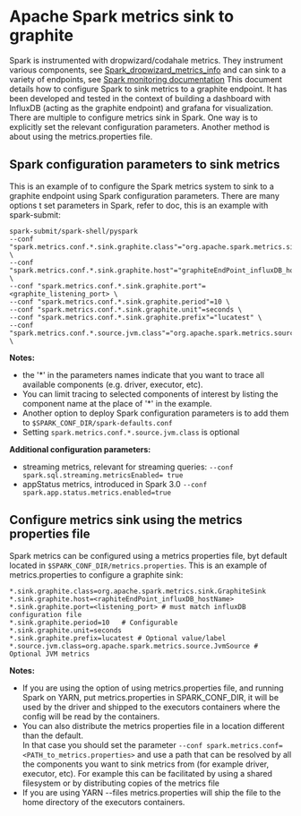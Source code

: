 # Apache Spark metrics sink to graphite

Spark is instrumented with dropwizard/codahale metrics. They instrument various components,
see [Spark_dropwizard_metrics_info](Spark_dropwizard_metrics_info.md)
 and can sink to a variety of endpoints, see [Spark monitoring documentation](https://spark.apache.org/docs/latest/monitoring.html)
This document details how to configure Spark to sink metrics to a graphite endpoint.
It has been developed and tested in the context of building a dashboard with InfluxDB (acting as
the graphite endpoint) and grafana for visualization.
There are multiple to configure metrics sink in Spark. One way is to explicitly set the relevant 
configuration parameters. Another method is about using the metrics.properties file.

## Spark configuration parameters to sink metrics

This is an example of to configure the Spark metrics system to sink to a graphite endpoint using 
Spark configuration parameters. There are many options t set parameters in Spark, refer to doc,
this is an example with spark-submit:
  ```
  spark-submit/spark-shell/pyspark
  --conf "spark.metrics.conf.*.sink.graphite.class"="org.apache.spark.metrics.sink.GraphiteSink" \
  --conf "spark.metrics.conf.*.sink.graphite.host"="graphiteEndPoint_influxDB_hostName>" \
  --conf "spark.metrics.conf.*.sink.graphite.port"=<graphite_listening_port> \
  --conf "spark.metrics.conf.*.sink.graphite.period"=10 \
  --conf "spark.metrics.conf.*.sink.graphite.unit"=seconds \
  --conf "spark.metrics.conf.*.sink.graphite.prefix"="lucatest" \
  --conf "spark.metrics.conf.*.source.jvm.class"="org.apache.spark.metrics.source.JvmSource" \
  ```
**Notes:** 
  - the '*' in the parameters names indicate that you want to trace all 
  available components (e.g. driver, executor, etc).   
  - You can limit tracing to selected components of interest by listing the component name 
  at the place of '*' in the example.
  - Another option to deploy Spark configuration parameters is to add them to 
  `$SPARK_CONF_DIR/spark-defaults.conf`
  - Setting `spark.metrics.conf.*.source.jvm.class` is optional

**Additional configuration parameters:**
  - streaming metrics, relevant for streaming queries: `--conf spark.sql.streaming.metricsEnabled= true`
  - appStatus metrics, introduced in Spark 3.0 `--conf spark.app.status.metrics.enabled=true`

## Configure metrics sink using the metrics properties file

Spark metrics can be configured using a metrics properties file, byt default located in 
`$SPARK_CONF_DIR/metrics.properties`.
This is an example of metrics.properties to configure a graphite sink:
  ```
  *.sink.graphite.class=org.apache.spark.metrics.sink.GraphiteSink
  *.sink.graphite.host=<raphiteEndPoint_influxDB_hostName>
  *.sink.graphite.port=<listening_port> # must match influxDB configuration file
  *.sink.graphite.period=10   # Configurable
  *.sink.graphite.unit=seconds
  *.sink.graphite.prefix=lucatest # Optional value/label
  *.source.jvm.class=org.apache.spark.metrics.source.JvmSource # Optional JVM metrics
  ```

**Notes:**
  - If you are using the option of using metrics.properties file, and running Spark on YARN, 
  put metrics.properties in SPARK_CONF_DIR, it will be used by the driver and shipped
  to the executors containers where the config will be read by the containers.
  - You can also distribute the metrics properties file in a location different than the default.  
    In that case you should set the parameter `--conf spark.metrics.conf=<PATH_to_metrics.properties>`
    and use a path that can be resolved by all the components you want to sink  metrics from
    (for example driver, executor, etc). For example this can be facilitated by using a shared 
    filesystem or by distributing copies of the metrics file 
  - If you are using YARN --files metrics.properties will ship the file to the home directory 
    of the executors containers.
